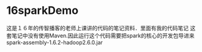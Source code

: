 # 16sparkDemo
这是１６年的传智播客的老师上课讲的代码的笔记资料．里面有我的代码笔记
这套笔记中没有使用Maven.因此运行这个代码需要把spark的核心的开发包导进来　spark-assembly-1.6.2-hadoop2.6.0.jar
